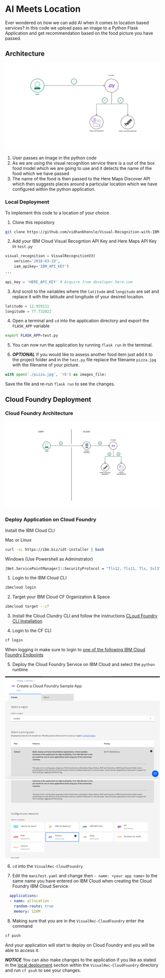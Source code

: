 # AI Meets Location

Ever wondered on how we can add AI when it comes to location based services? In this code we upload pass an image to a Python Flask Application and get recommendation based on the food picture you have passed.

## Architecture 

![Arch](/images/ArchLocal.png)

1. User passes an image in the python code
1. As we are using the visual recognition service there is a out of the box food model which we are going to use and it detects the name of the food which we have passed
1. The name of the food is then passed to the Here Maps Discover API which then suggests places around a particular location which we have configured within the python application.

### Local Deployment

To implement this code to a location of your choice 

1. Clone this repository 
```bash
git clone https://github.com/vidhanbhonsle/Visual-Recognition-with-IBM-HERE-and-Python
```
2. Add your IBM Cloud Visual Recogntion API Key and Here Maps API Key in ```test.py```

```python
visual_recognition = VisualRecognitionV3(
    version='2018-03-19',
    iam_apikey='IBM_API_KEY')
...

api_key = 'HERE_API_KEY' # Acquire from developer.here.com
```

3. And scroll to the variables where the ```latitude``` and ```longitude``` are set and replace it with the latitude and longitude of your desired locaiton.
```python
latitude = 12.959111
longitude = 77.732022
```
4. Open a terminal and ```cd``` into the application directory and export the ```FLASK_APP``` variable
```bash
export FLASK_APP=test.py
```

5. You can now run the application by running ```flask run``` in the terminal.


6. ***OPTIONAL*** If you would like to assess another food item just add it to the project folder and in the ```test.py``` file replace the filename ```pizza.jpg``` with the filename of your picture.

```python
with open('./pizza.jpg', 'rb') as images_file:
```

Save the file and re-run ```flask run``` to see the changes.

## Cloud Foundry Deployment 

### Cloud Foundry Architecture 

![Arch_CF](/images/AI_LOC_ARCH.png)

### Deploy Application on Cloud Foundry

Install the IBM Cloud CLI 

Mac or Linux

```bash
curl -sL https://ibm.biz/idt-installer | bash
```

Windows (Use Powershell as Adminstrator)
```bash
[Net.ServicePointManager]::SecurityProtocol = "Tls12, Tls11, Tls, Ssl3"; iex(New-Object Net.WebClient).DownloadString('https://ibm.biz/idt-win-installer')
```

1. Login to the IBM Cloud CLI
```bash
ibmcloud login
```

2. Target your IBM Cloud CF Organization & Space
```bash
ibmcloud target --cf 
```

3. Install the Cloud Clundry CLI and follow the instructions
[CLoud Foundry CLI Installation](https://docs.cloudfoundry.org/cf-cli/install-go-cli.html)

4. Login to the CF CLI
```bash
cf login
```
When logging in make sure to login to [one of the following IBM Cloud Foundry Endpoints](https://cloud.ibm.com/docs/cloud-foundry-public?topic=cloud-foundry-public-endpoints)

5. Deploy the Cloud Foundry Service on IBM Cloud and select the ```python``` runtime

![Cloud_CF](/images/CF_Cloud.png)
![Cloud_Run](/images/CF_Runtime.png)

6. ````cd```` into the ```VisualRec-CloudFoundry```

7. Edit the ```manifest.yaml``` and change then ```- name: <your app name>``` to the same name you have entered on IBM Cloud when creating the Cloud Foundry IBM Cloud Service
```yml
  applications:
  - name: allocation
    random-route: true
    memory: 128M
```
8. Making sure that you are in the ```VisualRec-CloudFoundry``` enter the command 
```bash
cf push
```
And your application will start to deploy on Cloud Foundry and you will be able to access it.

***NOTICE*** You can also make changes to the application if you like as stated in the [local deployment](###Local-Deployment) section within the ```VisualRec-CloudFoundry``` directory and run ```cf psuh``` to see your changes.
